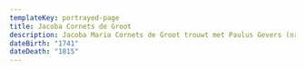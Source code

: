 ```yaml
---
templateKey: portrayed-page
title: Jacoba Cornets de Groot
description: Jacoba Maria Cornets de Groot trouwt met Paulus Gevers (nr 75)
dateBirth: "1741"
dateDeath: "1815"
---
```

